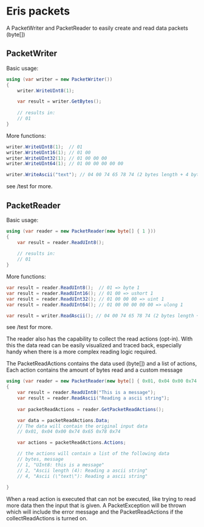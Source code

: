 # Eris packets

A PacketWriter and PacketReader to easily create and read data packets (byte[])

## PacketWriter 

Basic usage:
```c#
using (var writer = new PacketWriter())
{
    writer.WriteUInt8(1);

    var result = writer.GetBytes();
    
    // results in:
    // 01 
}
```

More functions:
```c#
writer.WriteUInt8(1);  // 01
writer.WriteUInt16(1); // 01 00
writer.WriteUInt32(1); // 01 00 00 00
writer.WriteUInt64(1); // 01 00 00 00 00 00

writer.WriteAscii("text"); // 04 00 74 65 78 74 (2 bytes length + 4 bytes text)
```
see /test for more.

## PacketReader

Basic usage:
```c#
using (var reader = new PacketReader(new byte[] { 1 }))
{
    var result = reader.ReadUInt8();
    
    // results in:
    // 01    
}
```


More functions:
```c#
var result = reader.ReadUInt8();  // 01 => byte 1
var result = reader.ReadUInt16(); // 01 00 => ushort 1
var result = reader.ReadUInt32(); // 01 00 00 00 => uint 1
var result = reader.ReadUInt64(); // 01 00 00 00 00 00 => ulong 1

var result = writer.ReadAscii(); // 04 00 74 65 78 74 (2 bytes length + 4 bytes text) => "text"
```

see /test for more.


The reader also has the capability to collect the read actions (opt-in). With this the data read can be easily visualized and traced back, especially handy when there is a more complex reading logic required.

The PacketReadActions contains the data used (byte[]) and a list of actions, Each action contains the amount of bytes read and a custom message


```c#
using (var reader = new PacketReader(new byte[] { 0x01, 0x04 0x00 0x74 0x65 0x78 0x74 }, collectReadActions: true))
{
    var result = reader.ReadUInt8("This is a message");
    var result = reader.ReadAscii("Reading a ascii string");
    
    var packetReadActions = reader.GetPacketReadActions();

    var data = packetReadActions.Data;
    // The data will contain the original input data
    // 0x01, 0x04 0x00 0x74 0x65 0x78 0x74

    var actions = packetReadActions.Actions;

    // the actions will contain a list of the following data
    // bytes, message
    // 1, "UInt8: this is a message"
    // 2, "Ascii length (4): Reading a ascii string"
    // 4, "Ascii (\"text\"): Reading a ascii string"
    
}
```

When a read action is executed that can not be executed, like trying to read more data then the input that is given. A PacketException will be thrown which will include the error message and the PacketReadActions if the collectReadActions is turned on.